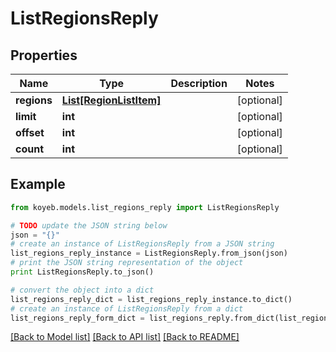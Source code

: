 # ListRegionsReply


## Properties
Name | Type | Description | Notes
------------ | ------------- | ------------- | -------------
**regions** | [**List[RegionListItem]**](RegionListItem.md) |  | [optional] 
**limit** | **int** |  | [optional] 
**offset** | **int** |  | [optional] 
**count** | **int** |  | [optional] 

## Example

```python
from koyeb.models.list_regions_reply import ListRegionsReply

# TODO update the JSON string below
json = "{}"
# create an instance of ListRegionsReply from a JSON string
list_regions_reply_instance = ListRegionsReply.from_json(json)
# print the JSON string representation of the object
print ListRegionsReply.to_json()

# convert the object into a dict
list_regions_reply_dict = list_regions_reply_instance.to_dict()
# create an instance of ListRegionsReply from a dict
list_regions_reply_form_dict = list_regions_reply.from_dict(list_regions_reply_dict)
```
[[Back to Model list]](../README.md#documentation-for-models) [[Back to API list]](../README.md#documentation-for-api-endpoints) [[Back to README]](../README.md)


